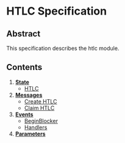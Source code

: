 <!--
order: 0
title: HTLC Overview
parent:
  title: "HTLC"
-->

# HTLC Specification

## Abstract

This specification describes the htlc module.

## Contents

1. **[State](./01_state.md)**
   - [HTLC](./01_state.md#htlc)
1. **[Messages](./02_messages.md)**
   - [Create HTLC](./02_messages.md#msgcreatehtlc)
   - [Claim HTLC](./02_messages.md#msgclaimhtlc)
1. **[Events](./03_events.md)**
   - [BeginBlocker](03_events.md#beginblocker)
   - [Handlers](03_events.md#handlers)
1. **[Parameters](04_params.md)**
